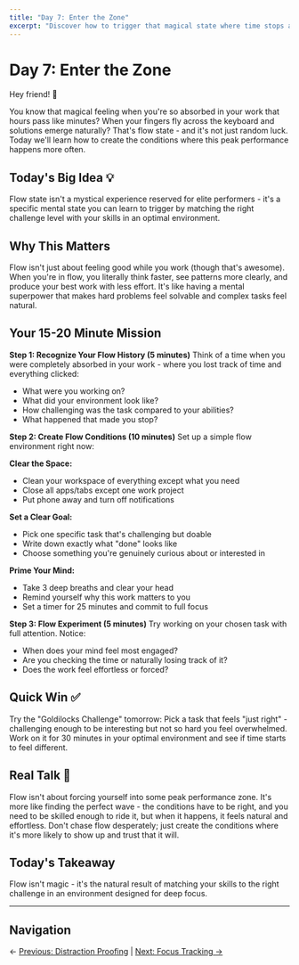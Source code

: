 ```yaml
---
title: "Day 7: Enter the Zone"
excerpt: "Discover how to trigger that magical state where time stops and your best work flows effortlessly."
---
```


# Day 7: Enter the Zone

Hey friend! 👋

You know that magical feeling when you're so absorbed in your work that hours pass like minutes? When your fingers fly across the keyboard and solutions emerge naturally? That's flow state - and it's not just random luck. Today we'll learn how to create the conditions where this peak performance happens more often.

## Today's Big Idea 💡

Flow state isn't a mystical experience reserved for elite performers - it's a specific mental state you can learn to trigger by matching the right challenge level with your skills in an optimal environment.

## Why This Matters

Flow isn't just about feeling good while you work (though that's awesome). When you're in flow, you literally think faster, see patterns more clearly, and produce your best work with less effort. It's like having a mental superpower that makes hard problems feel solvable and complex tasks feel natural.

## Your 15-20 Minute Mission

**Step 1: Recognize Your Flow History (5 minutes)**
Think of a time when you were completely absorbed in your work - where you lost track of time and everything clicked:
- What were you working on?
- What did your environment look like?
- How challenging was the task compared to your abilities?
- What happened that made you stop?

**Step 2: Create Flow Conditions (10 minutes)**
Set up a simple flow environment right now:

**Clear the Space:**
- Clean your workspace of everything except what you need
- Close all apps/tabs except one work project
- Put phone away and turn off notifications

**Set a Clear Goal:**
- Pick one specific task that's challenging but doable
- Write down exactly what "done" looks like
- Choose something you're genuinely curious about or interested in

**Prime Your Mind:**
- Take 3 deep breaths and clear your head
- Remind yourself why this work matters to you
- Set a timer for 25 minutes and commit to full focus

**Step 3: Flow Experiment (5 minutes)**
Try working on your chosen task with full attention. Notice:
- When does your mind feel most engaged?
- Are you checking the time or naturally losing track of it?
- Does the work feel effortless or forced?

## Quick Win ✅

Try the "Goldilocks Challenge" tomorrow: Pick a task that feels "just right" - challenging enough to be interesting but not so hard you feel overwhelmed. Work on it for 30 minutes in your optimal environment and see if time starts to feel different.

## Real Talk 💬

Flow isn't about forcing yourself into some peak performance zone. It's more like finding the perfect wave - the conditions have to be right, and you need to be skilled enough to ride it, but when it happens, it feels natural and effortless. Don't chase flow desperately; just create the conditions where it's more likely to show up and trust that it will.

## Today's Takeaway

Flow isn't magic - it's the natural result of matching your skills to the right challenge in an environment designed for deep focus.

---

## Navigation

← [Previous: Distraction Proofing](/journey/week-05/06-distraction-proofing/) | [Next: Focus Tracking →](/journey/week-05/08-focus-tracking/)
